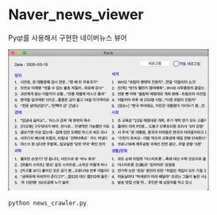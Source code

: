 # Naver_news_viewer
Pyqt를 사용해서 구현한 네이버뉴스 뷰어

<img src="./viewer_img.png" alt="viewer_img" width="80%" height="60%" /></img>

```python
python news_crawler.py
```
